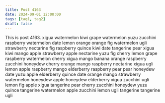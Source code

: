 ```yaml
---
title: Post 4163
date: 2024-09-01 12:00:00
tags: [tag1, tag2]
draft: false
---
```

This is post 4163.
xigua
watermelon
kiwi
grape
watermelon
yuzu
zucchini
raspberry
watermelon
date
lemon
orange
orange
fig
watermelon
ugli
strawberry
nectarine
fig
raspberry
quince
kiwi
date
tangerine
pear
xigua
kiwi
mango
apple
strawberry
apple
nectarine
yuzu
fig
cherry
lemon
grape
raspberry
watermelon
cherry
xigua
mango
banana
orange
raspberry
zucchini
honeydew
cherry
orange
mango
raspberry
nectarine
xigua
ugli
lemon
apple
raspberry
mango
elderberry
raspberry
pear
pear
honeydew
date
yuzu
apple
elderberry
quince
date
orange
mango
strawberry
watermelon
honeydew
apple
honeydew
elderberry
xigua
zucchini
ugli
lemon
fig
apple
xigua
tangerine
pear
cherry
zucchini
honeydew
yuzu
quince
tangerine
watermelon
apple
zucchini
lemon
ugli
tangerine
tangerine
ugli
